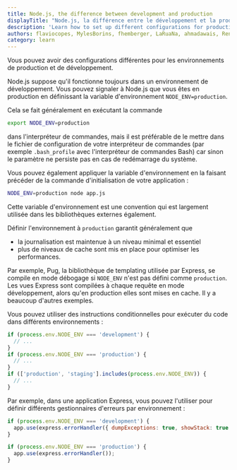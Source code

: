 ```yaml
---
title: Node.js, the difference between development and production
displayTitle: "Node.js, la différence entre le développement et la production"
description: 'Learn how to set up different configurations for production and development environments'
authors: flaviocopes, MylesBorins, fhemberger, LaRuaNa, ahmadawais, RenanTKN, AugustinMauroy
category: learn
---
```


Vous pouvez avoir des configurations différentes pour les environnements de production et de développement.

Node.js suppose qu'il fonctionne toujours dans un environnement de développement.
Vous pouvez signaler à Node.js que vous êtes en production en définissant la variable d'environnement `NODE_ENV=production`.

Cela se fait généralement en exécutant la commande

```bash
export NODE_ENV=production
```

dans l'interpréteur de commandes, mais il est préférable de le mettre dans le fichier de configuration de votre interpréteur de commandes (par exemple `.bash_profile` avec l'interpréteur de commandes Bash) car sinon le paramètre ne persiste pas en cas de redémarrage du système.

Vous pouvez également appliquer la variable d'environnement en la faisant précéder de la commande d'initialisation de votre application :

```bash
NODE_ENV=production node app.js
```

Cette variable d'environnement est une convention qui est largement utilisée dans les bibliothèques externes également.

Définir l'environnement à `production` garantit généralement que

* la journalisation est maintenue à un niveau minimal et essentiel
* plus de niveaux de cache sont mis en place pour optimiser les performances.

Par exemple, Pug, la bibliothèque de templating utilisée par Express, se compile en mode débogage si `NODE_ENV` n'est pas défini comme `production`. Les vues Express sont compilées à chaque requête en mode développement, alors qu'en production elles sont mises en cache. Il y a beaucoup d'autres exemples.

Vous pouvez utiliser des instructions conditionnelles pour exécuter du code dans différents environnements :

```js
if (process.env.NODE_ENV === 'development') {
  // ...
}
if (process.env.NODE_ENV === 'production') {
  // ...
}
if (['production', 'staging'].includes(process.env.NODE_ENV)) {
  // ...
}
```

Par exemple, dans une application Express, vous pouvez l'utiliser pour définir différents gestionnaires d'erreurs par environnement :

```js
if (process.env.NODE_ENV === 'development') {
  app.use(express.errorHandler({ dumpExceptions: true, showStack: true }));
}

if (process.env.NODE_ENV === 'production') {
  app.use(express.errorHandler());
}
```
